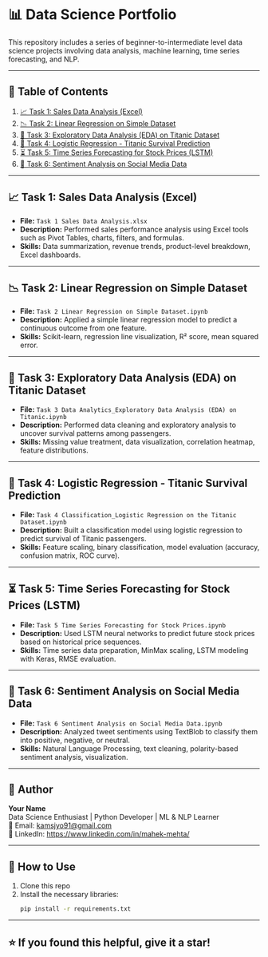# 📊 Data Science Portfolio

This repository includes a series of beginner-to-intermediate level data science projects involving data analysis, machine learning, time series forecasting, and NLP.

---

## 🔖 Table of Contents

1. [📈 Task 1: Sales Data Analysis (Excel)](#-task-1-sales-data-analysis-excel)
2. [📉 Task 2: Linear Regression on Simple Dataset](#-task-2-linear-regression-on-simple-dataset)
3. [🚢 Task 3: Exploratory Data Analysis (EDA) on Titanic Dataset](#-task-3-exploratory-data-analysis-eda-on-titanic-dataset)
4. [🧮 Task 4: Logistic Regression - Titanic Survival Prediction](#-task-4-logistic-regression---titanic-survival-prediction)
5. [⏳ Task 5: Time Series Forecasting for Stock Prices (LSTM)](#-task-5-time-series-forecasting-for-stock-prices-lstm)
6. [💬 Task 6: Sentiment Analysis on Social Media Data](#-task-6-sentiment-analysis-on-social-media-data)

---

## 📈 Task 1: Sales Data Analysis (Excel)

- **File:** `Task 1 Sales Data Analysis.xlsx`
- **Description:** Performed sales performance analysis using Excel tools such as Pivot Tables, charts, filters, and formulas.
- **Skills:** Data summarization, revenue trends, product-level breakdown, Excel dashboards.

---

## 📉 Task 2: Linear Regression on Simple Dataset

- **File:** `Task 2 Linear Regression on Simple Dataset.ipynb`
- **Description:** Applied a simple linear regression model to predict a continuous outcome from one feature.
- **Skills:** Scikit-learn, regression line visualization, R² score, mean squared error.

---

## 🚢 Task 3: Exploratory Data Analysis (EDA) on Titanic Dataset

- **File:** `Task 3 Data Analytics_Exploratory Data Analysis (EDA) on Titanic.ipynb`
- **Description:** Performed data cleaning and exploratory analysis to uncover survival patterns among passengers.
- **Skills:** Missing value treatment, data visualization, correlation heatmap, feature distributions.

---

## 🧮 Task 4: Logistic Regression - Titanic Survival Prediction

- **File:** `Task 4 Classification_Logistic Regression on the Titanic Dataset.ipynb`
- **Description:** Built a classification model using logistic regression to predict survival of Titanic passengers.
- **Skills:** Feature scaling, binary classification, model evaluation (accuracy, confusion matrix, ROC curve).

---

## ⏳ Task 5: Time Series Forecasting for Stock Prices (LSTM)

- **File:** `Task 5 Time Series Forecasting for Stock Prices.ipynb`
- **Description:** Used LSTM neural networks to predict future stock prices based on historical price sequences.
- **Skills:** Time series data preparation, MinMax scaling, LSTM modeling with Keras, RMSE evaluation.

---

## 💬 Task 6: Sentiment Analysis on Social Media Data

- **File:** `Task 6 Sentiment Analysis on Social Media Data.ipynb`
- **Description:** Analyzed tweet sentiments using TextBlob to classify them into positive, negative, or neutral.
- **Skills:** Natural Language Processing, text cleaning, polarity-based sentiment analysis, visualization.

---

## 🧠 Author

**Your Name**  
Data Science Enthusiast | Python Developer | ML & NLP Learner  
📧 Email: kamsjyo91@gmail.com  
🔗 LinkedIn: https://www.linkedin.com/in/mahek-mehta/  

---

## 📌 How to Use

1. Clone this repo
2. Install the necessary libraries:
   ```bash
   pip install -r requirements.txt

---

## ⭐️ If you found this helpful, give it a star!
